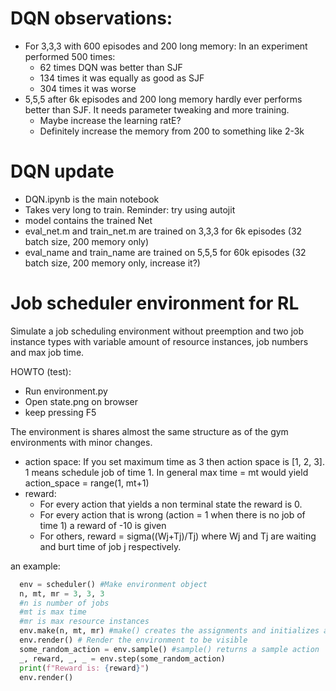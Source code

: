 # DQN observations:
- For 3,3,3 with 600 episodes and 200 long memory:
  In an experiment performed 500 times:
    - 62 times DQN was better than SJF
    - 134 times it was equally as good as SJF
    - 304 times it was worse
- 5,5,5 after 6k episodes and 200 long memory hardly ever performs better than SJF. It needs parameter tweaking and more training.
    - Maybe increase the learning ratE?
    - Definitely increase the memory from 200 to something like 2-3k

# DQN update
- DQN.ipynb is the main notebook
- Takes very long to train. Reminder: try using autojit
- model contains the trained Net
- eval_net.m and train_net.m are trained on 3,3,3 for 6k episodes (32 batch size, 200 memory only)
- eval_name and train_name are trained on 5,5,5 for 60k episodes (32 batch size, 200 memory only, increase it?)


# Job scheduler environment for RL
Simulate a job scheduling environment without preemption and two job instance types with variable amount of resource instances, job numbers and max job time.

HOWTO (test):
- Run environment.py
- Open state.png on browser
- keep pressing F5

The environment is shares almost the same structure as of the gym environments with minor changes.

- action space: If you set maximum time as 3 then action space is [1, 2, 3]. 1 means schedule job of time 1. In general max time = mt would yield action_space = range(1, mt+1)
- reward:
    - For every action that yields a non terminal state the reward is 0.
    - For every action that is wrong (action = 1 when there is no job of time 1) a reward of -10 is given
    - For others, reward = sigma((Wj+Tj)/Tj) where Wj and Tj are waiting and burt time of job j respectively.


an example:
```python
  env = scheduler() #Make environment object
  n, mt, mr = 3, 3, 3
  #n is number of jobs
  #mt is max time
  #mr is max resource instances
  env.make(n, mt, mr) #make() creates the assignments and initializes a random start state
  env.render() # Render the environment to be visible
  some_random_action = env.sample() #sample() returns a sample action
  _, reward, _, _ = env.step(some_random_action)
  print(f"Reward is: {reward}")
  env.render()
```
